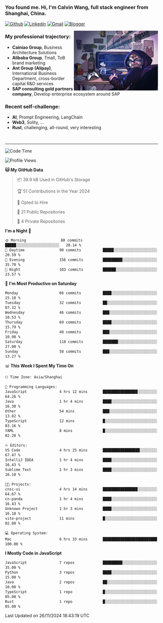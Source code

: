 <!-- Greeting -->
### You found me. Hi, I'm Calvin Wang, full stack engineer from Shanghai, China.

[![Github](https://img.shields.io/badge/-Github-000?style=flat&logo=Github&logoColor=white)](https://github.com/wangjunneil)
[![Linkedin](https://img.shields.io/badge/-LinkedIn-blue?style=flat&logo=Linkedin&logoColor=white)](https://www.linkedin.com/in/wangjunneil/)
[![Gmail](https://img.shields.io/badge/-Gmail-c14438?style=flat&logo=Gmail&logoColor=white)](mailto:wangjunneil@gmail.com)
[![Blogger](https://img.shields.io/badge/-Blogger-gray?style=flat&logo=Blogger&logoColor=white)](https://www.wangjun.dev)

<!--Introduction -->

<img align="right" alt="img" src="https://raw.githubusercontent.com/wangjunneil/wangjunneil/main/imgs/cover_image.png" width="55%" height="auto" />

### My professional trajectory: 
- **Cainiao Group**, Business Architecture Solutions
- **Alibaba Group**, Tmall, ToB brand marketing
- **Ant Group (Alipay)**, International Business Department, cross-border capital R&D services
- **SAP consulting gold partners company**, Develop enterprise ecosystem around SAP
### Recent self-challenge:
- **AI**, Prompt Engineering, LangChain
- **Web3**, Solity, ...
- **Rust**, challenging, all-round, very interesting

<br/>

---
<!-- Your badges -->

<!--START_SECTION:waka-->
![Code Time](http://img.shields.io/badge/Code%20Time-296%20hrs%2029%20mins-blue)

![Profile Views](http://img.shields.io/badge/Profile%20Views-0-blue)

**🐱 My GitHub Data** 

> 📦 39.9 kB Used in GitHub's Storage 
 > 
> 🏆 51 Contributions in the Year 2024
 > 
> 💼 Opted to Hire
 > 
> 📜 21 Public Repositories 
 > 
> 🔑 4 Private Repositories 
 > 
**I'm a Night 🦉** 

```text
🌞 Morning                88 commits          █████░░░░░░░░░░░░░░░░░░░░   20.14 % 
🌆 Daytime                90 commits          █████░░░░░░░░░░░░░░░░░░░░   20.59 % 
🌃 Evening                156 commits         █████████░░░░░░░░░░░░░░░░   35.70 % 
🌙 Night                  103 commits         ██████░░░░░░░░░░░░░░░░░░░   23.57 % 
```
📅 **I'm Most Productive on Saturday** 

```text
Monday                   66 commits          ████░░░░░░░░░░░░░░░░░░░░░   15.10 % 
Tuesday                  32 commits          ██░░░░░░░░░░░░░░░░░░░░░░░   07.32 % 
Wednesday                46 commits          ███░░░░░░░░░░░░░░░░░░░░░░   10.53 % 
Thursday                 69 commits          ████░░░░░░░░░░░░░░░░░░░░░   15.79 % 
Friday                   48 commits          ███░░░░░░░░░░░░░░░░░░░░░░   10.98 % 
Saturday                 118 commits         ███████░░░░░░░░░░░░░░░░░░   27.00 % 
Sunday                   58 commits          ███░░░░░░░░░░░░░░░░░░░░░░   13.27 % 
```


📊 **This Week I Spent My Time On** 

```text
🕑︎ Time Zone: Asia/Shanghai

💬 Programming Languages: 
JavaScript               4 hrs 12 mins       ████████████████░░░░░░░░░   64.26 % 
Java                     1 hr 4 mins         ████░░░░░░░░░░░░░░░░░░░░░   16.30 % 
Other                    54 mins             ███░░░░░░░░░░░░░░░░░░░░░░   13.82 % 
TypeScript               12 mins             █░░░░░░░░░░░░░░░░░░░░░░░░   03.16 % 
YAML                     8 mins              █░░░░░░░░░░░░░░░░░░░░░░░░   02.28 % 

🔥 Editors: 
VS Code                  4 hrs 25 mins       █████████████████░░░░░░░░   67.47 % 
IntelliJ IDEA            1 hr 4 mins         ████░░░░░░░░░░░░░░░░░░░░░   16.43 % 
Sublime Text             1 hr 3 mins         ████░░░░░░░░░░░░░░░░░░░░░   16.10 % 

🐱‍💻 Projects: 
cnsc-ui                  4 hrs 14 mins       ████████████████░░░░░░░░░   64.67 % 
cn-panda                 1 hr 4 mins         ████░░░░░░░░░░░░░░░░░░░░░   16.43 % 
Unknown Project          1 hr 3 mins         ████░░░░░░░░░░░░░░░░░░░░░   16.10 % 
vite-project             11 mins             █░░░░░░░░░░░░░░░░░░░░░░░░   02.80 % 

💻 Operating System: 
Mac                      6 hrs 33 mins       █████████████████████████   100.00 % 
```

**I Mostly Code in JavaScript** 

```text
JavaScript               7 repos             █████████░░░░░░░░░░░░░░░░   35.00 % 
Python                   3 repos             ████░░░░░░░░░░░░░░░░░░░░░   15.00 % 
Java                     2 repos             ██░░░░░░░░░░░░░░░░░░░░░░░   10.00 % 
TypeScript               1 repo              █░░░░░░░░░░░░░░░░░░░░░░░░   05.00 % 
Rust                     1 repo              █░░░░░░░░░░░░░░░░░░░░░░░░   05.00 % 
```




 Last Updated on 26/11/2024 18:43:19 UTC
<!--END_SECTION:waka-->
